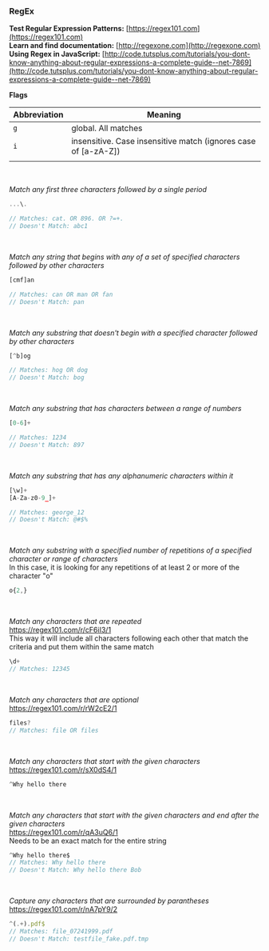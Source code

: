 ### RegEx

**Test Regular Expression Patterns:** [https://regex101.com](https://regex101.com)<br>
**Learn and find documentation:** [http://regexone.com](http://regexone.com)
**Using Regex in JavaScript:** [http://code.tutsplus.com/tutorials/you-dont-know-anything-about-regular-expressions-a-complete-guide--net-7869](http://code.tutsplus.com/tutorials/you-dont-know-anything-about-regular-expressions-a-complete-guide--net-7869)

**Flags**<br>

| Abbreviation  | Meaning                                                                                           |
|---------------|---------------------------------------------------------------------------------------------------|
| `g`             | global. All matches                                                                               |
| `i`             | insensitive. Case insensitive match (ignores case of [a-zA-Z])                                    |
|               |                                                                                                   |

<br>

*Match any first three characters followed by a single period*
```js
...\.

// Matches: cat. OR 896. OR ?=+.
// Doesn't Match: abc1
```

<br>

*Match any string that begins with any of a set of specified characters followed by other characters*
```js
[cmf]an

// Matches: can OR man OR fan
// Doesn't Match: pan
```

<br>

*Match any substring that doesn't begin with a specified character followed by other characters*
```js
[^b]og

// Matches: hog OR dog
// Doesn't Match: bog
```

<br>

*Match any substring that has characters between a range of numbers*
```js
[0-6]+

// Matches: 1234
// Doesn't Match: 897
```

<br>

*Match any substring that has any alphanumeric characters within it*
```js
[\w]+
[A-Za-z0-9_]+

// Matches: george_12
// Doesn't Match: @#$%
```

<br>

*Match any substring with a specified number of repetitions of a specified character or range of characters*<br>
In this case, it is looking for any repetitions of at least 2 or more of the character "o"
```js
o{2,}
```

<br>

*Match any characters that are repeated*<br>
https://regex101.com/r/cF6iI3/1<br>
This way it will include all characters following each other that match the criteria and put them within the same match
```js
\d+
// Matches: 12345
```

<br>

*Match any characters that are optional*<br>
https://regex101.com/r/rW2cE2/1
```js
files?
// Matches: file OR files
```

<br>

*Match any characters that start with the given characters*<br>
https://regex101.com/r/sX0dS4/1
```js
^Why hello there
```

<br>

*Match any characters that start with the given characters and end after the given characters*<br>
https://regex101.com/r/qA3uQ6/1<br>
Needs to be an exact match for the entire string
```js
^Why hello there$
// Matches: Why hello there
// Doesn't Match: Why hello there Bob
```

<br>

*Capture any characters that are surrounded by parantheses*<br>
https://regex101.com/r/nA7pY9/2<br>
```js
^(.+).pdf$
// Matches: file_07241999.pdf
// Doesn't Match: testfile_fake.pdf.tmp
```

